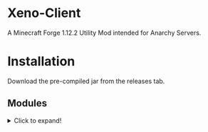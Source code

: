 # Xeno-Client
A Minecraft Forge 1.12.2 Utility Mod intended for Anarchy Servers.

# Installation
Download the pre-compiled jar from the releases tab.

## Modules
<details>
  <summary>Click to expand!</summary>
  
  <details>
  <summary>Combat</summary>
  </details>
  
</details>
